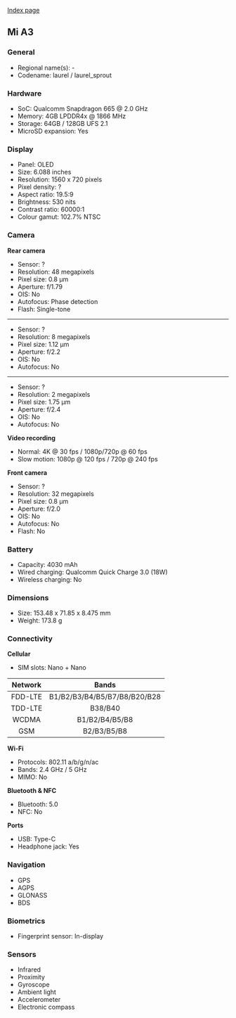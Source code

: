 [Index page](../../)

## Mi A3

### General

* Regional name(s): -
* Codename: laurel / laurel_sprout

### Hardware

* SoC: Qualcomm Snapdragon 665 @ 2.0 GHz
* Memory: 4GB LPDDR4x @ 1866 MHz
* Storage: 64GB / 128GB UFS 2.1
* MicroSD expansion: Yes

### Display

* Panel: OLED
* Size: 6.088 inches
* Resolution: 1560 x 720 pixels
* Pixel density: ?
* Aspect ratio: 19.5:9
* Brightness: 530 nits
* Contrast ratio: 60000:1
* Colour gamut: 102.7% NTSC

### Camera

**Rear camera**

* Sensor: ?
* Resolution: 48 megapixels
* Pixel size: 0.8 µm
* Aperture: f/1.79
* OIS: No
* Autofocus: Phase detection
* Flash: Single-tone

---

* Sensor: ?
* Resolution: 8 megapixels
* Pixel size: 1.12 µm
* Aperture: f/2.2
* OIS: No
* Autofocus: No

---

* Sensor: ?
* Resolution: 2 megapixels
* Pixel size: 1.75 µm
* Aperture: f/2.4
* OIS: No
* Autofocus: No

**Video recording**

* Normal: 4K @ 30 fps / 1080p/720p @ 60 fps
* Slow motion: 1080p @ 120 fps / 720p @ 240 fps

**Front camera**

* Sensor: ?
* Resolution: 32 megapixels
* Pixel size: 0.8 µm
* Aperture: f/2.0
* OIS: No
* Autofocus: No
* Flash: No

### Battery

* Capacity: 4030 mAh
* Wired charging: Qualcomm Quick Charge 3.0 (18W)
* Wireless charging: No

### Dimensions

* Size: 153.48 x 71.85 x 8.475 mm
* Weight: 173.8 g

### Connectivity

**Cellular**

* SIM slots: Nano + Nano

| Network | Bands |
|:-------:|:----------------------------:|
| FDD-LTE | B1/B2/B3/B4/B5/B7/B8/B20/B28 |
| TDD-LTE | B38/B40 |
| WCDMA | B1/B2/B4/B5/B8 |
| GSM | B2/B3/B5/B8 |

**Wi-Fi**

* Protocols: 802.11 a/b/g/n/ac
* Bands: 2.4 GHz / 5 GHz
* MIMO: No

**Bluetooth & NFC**

* Bluetooth: 5.0
* NFC: No

**Ports**

* USB: Type-C
* Headphone jack: Yes

### Navigation

* GPS
* AGPS
* GLONASS
* BDS

### Biometrics

* Fingerprint sensor: In-display

### Sensors

* Infrared
* Proximity
* Gyroscope
* Ambient light
* Accelerometer
* Electronic compass
